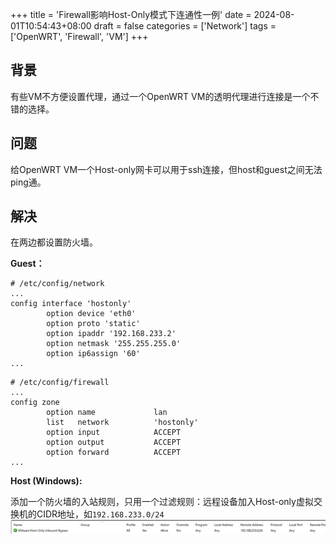 +++
title = 'Firewall影响Host-Only模式下连通性一例'
date = 2024-08-01T10:54:43+08:00
draft = false
categories = ['Network']
tags = ['OpenWRT', 'Firewall', 'VM']
+++

## 背景

有些VM不方便设置代理，通过一个OpenWRT VM的透明代理进行连接是一个不错的选择。

## 问题

给OpenWRT VM一个Host-only网卡可以用于ssh连接，但host和guest之间无法ping通。

## 解决

在两边都设置防火墙。

**Guest：**

```plain
# /etc/config/network
...
config interface 'hostonly'
        option device 'eth0'
        option proto 'static'
        option ipaddr '192.168.233.2'
        option netmask '255.255.255.0'
        option ip6assign '60'
...
```

```plain
# /etc/config/firewall
...
config zone
        option name             lan
        list   network          'hostonly'
        option input            ACCEPT
        option output           ACCEPT
        option forward          ACCEPT
...
```

**Host (Windows):**

添加一个防火墙的入站规则，只用一个过滤规则：远程设备加入Host-only虚拟交换机的CIDR地址，如`192.168.233.0/24`
![pic_1722578353204](pic_1722578353204.png)  
